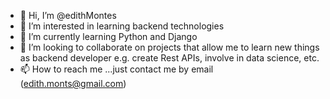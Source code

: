 - 👋 Hi, I’m @edithMontes
- 👀 I’m interested in learning backend technologies
- 🌱 I’m currently learning Python and Django
- 💞️ I’m looking to collaborate on projects that allow me to learn new things as backend developer e.g. create Rest APIs, involve in data science, etc.
- 📫 How to reach me ...just contact me by email (edith.monts@gmail.com)

<!---
edithMontes/edithMontes is a ✨ special ✨ repository because its `README.md` (this file) appears on your GitHub profile.
You can click the Preview link to take a look at your changes.
--->
